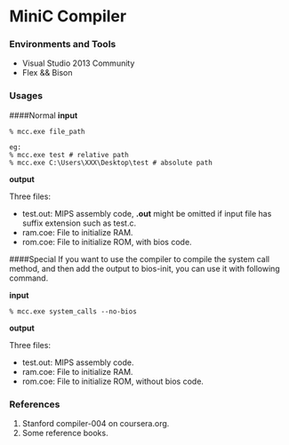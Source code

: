 MiniC Compiler
===

### Environments and Tools
- Visual Studio 2013 Community
- Flex && Bison

### Usages
####Normal
__input__

```
% mcc.exe file_path

eg:
% mcc.exe test # relative path
% mcc.exe C:\Users\XXX\Desktop\test # absolute path
```

__output__

Three files:

- test.out: MIPS assembly code, **.out** might be omitted if input file has suffix extension such as test.c.
- ram.coe: File to initialize RAM.
- rom.coe: File to initialize ROM, with bios code.

####Special
If you want to use the compiler to compile the system call method, and then add the output to bios-init, you can use it with following command.

__input__
```
% mcc.exe system_calls --no-bios
```

__output__

Three files:

- test.out: MIPS assembly code.
- ram.coe: File to initialize RAM.
- rom.coe: File to initialize ROM, without bios code.

### References
1. Stanford compiler-004 on coursera.org.
1. Some reference books.

